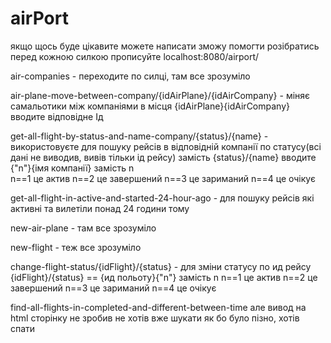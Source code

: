 # airPort
якщо щось буде цікавите можете написати зможу помогти розібратись
перед кожною силкою прописуйте localhost:8080/airport/

air-companies - переходите по силці, там все зрозуміло

air-plane-move-between-company/{idAirPlane}/{idAirCompany} - міняє самальотики між компаніями
в місця {idAirPlane}{idAirCompany} вводите відповідне Ід

get-all-flight-by-status-and-name-company/{status}/{name} - використовуєте для пошуку рейсів в відповідній компанії по статусу(всі дані не виводив, вивів тільки ід рейсу) 
замість {status}/{name} вводите {"n"}{імя компанії}  замість n  
n==1 це актив
n==2 це завершений
n==3 це зариманий
n==4 це очікує

 get-all-flight-in-active-and-started-24-hour-ago - для пошуку рейсів які активні та вилетіли понад 24 години тому

  new-air-plane - там все зрозуміло

  new-flight - теж все зрозуміло

  change-flight-status/{idFlight}/{status} - для зміни статусу по ид рейсу
  {idFlight}/{status} == {ид польоту}{"n"} замість n
  n==1 це актив
  n==2 це завершений
  n==3 це зариманий
  n==4 це очікує

  find-all-flights-in-completed-and-different-between-time але вивод на html сторінку не зробив  не хотів вже шукати як бо було пізно, хотів спати
